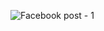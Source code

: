 ![Facebook post - 1](https://github.com/cyrinefakhfakh/to-do-app/assets/119887703/03fb3dfb-3a19-408f-b5fd-d4a248b03f5b)
